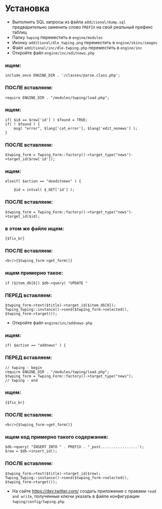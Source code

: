 Установка
==========

* Выполнить SQL запросы из файла `additional/dump.sql` предварительно заменить слово `PREFIX` на свой реальный префикс таблиц
* Папку `twping` переместить в `engine/modules`
* Иконку `additional/dle_twping.png` переместить в `engine/skins/images`
* Файл `additional/inc/dle-twping.php` переместить в `engine/inc`
* Откройте файл `engine/inc/editnews.php`

### ищем:
	include_once ENGINE_DIR . '/classes/parse.class.php';

### ПОСЛЕ вставляем:
	require ENGINE_DIR . "/modules/twping/load.php";

### ищем:
	if( $id == $row['id'] ) $found = TRUE;
	if( ! $found ) {
		msg( "error", $lang['cat_error'], $lang['edit_nonews'] );
	}

### ПОСЛЕ вставляем:
	$twping_form = Twping_Form::factory()->target_type("news")->target_id($row['id']);

### ищем:
	elseif( $action == "doeditnews" ) {

		$id = intval( $_GET['id'] );

### ПОСЛЕ вставляем:
	$twping_form = Twping_Form::factory()->target_type("news")->target_id($id);

### в этом же файле ищем:
	{$fix_br}

### ПОСЛЕ вставляем:
	<br/>{$twping_form->get_form()}

### ищем примерно такое:
	if ($item_db[6]) $db->query( "UPDATE "

### ПЕРЕД вставляем:
	$twping_form->text($title)->target_id($item_db[0]);
	Twping_Twping::instance()->send($twping_form->selected(), $twping_form->target());

* Откройте файл `engine/inc/addnews.php`

### ищем:
	if( $action == "addnews" ) {

### ПЕРЕД вставляем:
	// twping - begin
	require ENGINE_DIR . "/modules/twping/load.php";
	$twping_form = Twping_Form::factory()->target_type("news");
	// twping - end

### ищем:
	{$fix_br}

### ПОСЛЕ вставляем:
	<br/>{$twping_form->get_form()}

### ищем код примерно такого содержания:
	$db->query( "INSERT INTO " . PREFIX . "_post.................');
	$row = $db->insert_id();

### ПОСЛЕ вставляем:
	$twping_form->text($title)->target_id($row);
	Twping_Twping::instance()->send($twping_form->selected(), $twping_form->target());

* На сайте https://dev.twitter.com/ создать приложение с правами `read and write`, полученные ключи указать в файле конфигурации `twping/config/twping.php`